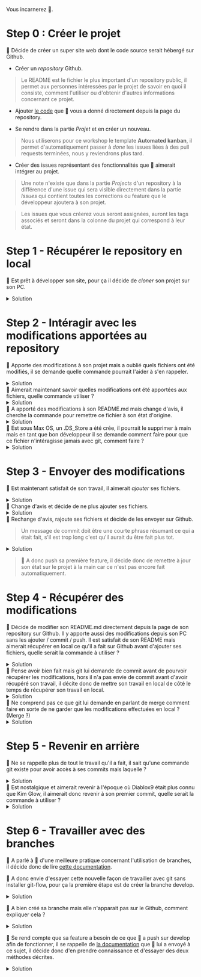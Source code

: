 Vous incarnerez 🐒.


Step 0 : Créer le projet
===
🐒 Décide de créer un super site web dont le code source serait hébergé sur Github.

- Créer un *repository* Github.
> Le README est le fichier le plus important d'un repository public, il permet aux personnes intéressées par le projet de savoir en quoi il consiste, comment l'utiliser ou d'obtenir d'autres informations concernant ce projet. 

- Ajouter [le code](https://github.com/RaphaelDk/Workshop_Git-GithubProject/blob/main/index.html) que 🐎 vous a donné directement depuis la page du repository.
 
- Se rendre dans la partie *Projet* et en créer un nouveau.
> Nous utiliserons pour ce workshop le template **Automated kanban**, il permet d'automatiquement passer à *done* les issues liées à des pull requests terminées, nous y reviendrons plus tard.

- Créer des issues représentant des fonctionnalités que 🐒 aimerait intégrer au projet.
> Une note n'existe que dans la partie *Projects* d'un repository à la différence d'une issue qui sera visible directement dans la partie *Issues* qui contient toutes les corrections ou feature que le développeur ajoutera à son projet.

> Les issues que vous créerez vous seront assignées, auront les tags associés et seront dans la colonne du projet qui correspond à leur état.


Step 1 - Récupérer le repository en local
===
🐒 Est prêt à développer son site, pour ça il décide de *cloner* son projet sur son PC.
<details>
 <summary>Solution</summary>

```console
rafale@workshop:~$ git clone <SSH KEY>
```
</details>


Step 2 - Intéragir avec les modifications apportées au repository
===
🐒 Apporte des modifications à son projet mais a oublié quels fichiers ont été modifiés, il se demande quelle commande pourrait l'aider à s'en rappeler.
<details>
 <summary>Solution</summary>

```console
rafale@workshop:~$ git diff <FILE PATH || SOURCE BRANCH>
```
</details>
🐒 Aimerait maintenant savoir quelles modifications ont été apportées aux fichiers, quelle commande utiliser ?
<details>
 <summary>Solution</summary>

```console
rafale@workshop:~$ git diff <FILE PATH || SOURCE BRANCH>
```
</details>
🐒 A apporté des modifications à son README.md mais change d'avis, il cherche la commande pour remettre ce fichier à son état d'origine.
<details>
 <summary>Solution</summary>

```console
rafale@workshop:~$ git checkout <FILE PATH>
```
</details>
🐒 Est sous Max OS, un .DS_Store a été crée, il pourrait le supprimer à main mais en tant que bon développeur il se demande comment faire pour que ce fichier n'intéragisse jamais avec git, comment faire ?
<details>
 <summary>Solution</summary>

```console
rafale@workshop:~$ cat .gitignore
```
    /node_modules   #Indique que le dossier node_modules ne sera pas pris en compte par git

    *.log   #Indique que tous les fichiers ayant pour extension .log ne seont pas pris en compte par git
    
    .DS_Store   #Indique que le fichier DS_Store ne sera pas pris en compte par git
</details>


Step 3 - Envoyer des modifications
===
🐒 Est maintenant satisfait de son travail, il aimerait *ajouter* ses fichiers.
<details>
 <summary>Solution</summary>

```console
rafale@workshop:~$ git add <FILE PATH>
rafale@workshop:~$ git add -A
```
</details>
🐒 Change d'avis et décide de ne plus ajouter ses fichiers.
<details>
 <summary>Solution</summary>

```console
rafale@workshop:~$ git reset <FILE PATH>
rafale@workshop:~$ git reset
```
</details>
🐒 Rechange d'avis, rajoute ses fichiers et décide de les envoyer sur Github.

> Un message de commit doit être une courte phrase résumant ce qui a était fait, s'il est trop long c'est qu'il aurait du être fait plus tot.
<details>
 <summary>Solution</summary>

```console
rafale@workshop:~$ git commit -m <COMMIT MESSAGE>
rafale@workshop:~$ git push <BRANCH NAME>
```
</details>

>🐒 A donc push sa première feature, il décide donc de remettre à jour son état sur le projet à la main car ce n'est pas encore fait automatiquement.


Step 4 - Récupérer des modifications
===
🐒 Décide de modifier son README.md directement depuis la page de son repository sur Github.
Il y apporte aussi des modifications depuis son PC sans les ajouter / commit / push.
Il est satisfait de son README mais aimerait récupérer en local ce qu'il a fait sur Github avant d'ajouter ses fichiers, quelle serait la commande à utiliser ?
<details>
 <summary>Solution</summary>

```console
rafale@workshop:~$ git pull <BRANCH NAME>
```
</details>
🐒 Pense avoir bien fait mais git lui demande de commit avant de pourvoir récupérer les modifications, hors il n'a pas envie de commit avant d'avoir récupéré son travail, il décite donc de mettre son travail en local de côté le temps de récupérer son travail en local.
<details>
 <summary>Solution</summary>

```console
rafale@workshop:~$ git stash
rafale@workshop:~$ git pull <BRANCH NAME>
rafale@workshop:~$ git stash pop
```
</details>
🐒 Ne comprend pas ce que git lui demande en parlant de merge comment faire en sorte de ne garder que les modifications effectuées en local ? (Merge ?)
<details>
 <summary>Solution</summary>

    Accept Current Change | Accept Incoming Change | Accept Both Changes | Compare Changes
    # Sélectionner Incoming Change
</details>


Step 5 - Revenir en arrière
===
🐒 Ne se rappelle plus de tout le travail qu'il a fait, il sait qu'une commande git existe pour avoir accès à ses commits mais laquelle ?
<details>
 <summary>Solution</summary>

```console
rafale@workshop:~$ git log
```
</details>
🐒 Est nostalgique et aimerait revenir à l'époque où Diablox9 était plus connu que Kim Glow, il aimerait donc revenir à son premier commit, quelle serait la commande à utiliser ?
<details>
 <summary>Solution</summary>

```console
rafale@workshop:~$ git checkout <COMMIT ID>
rafale@workshop:~$ git switch - #Pour revenir à la dernière version
```
</details>


Step 6 - Travailler avec des branches
===
🐎 A parlé à 🐒 d'une meilleure pratique concernant l'utilisation de branches, il décide donc de lire [cette documentation](https://danielkummer.github.io/git-flow-cheatsheet/index.fr_FR.html).

🐒 A donc envie d'essayer cette nouvelle façon de travailler avec git sans installer git-flow, pour ça la première étape est de créer la branche develop.
<details>
 <summary>Solution</summary>

```console
rafale@workshop:~$ git branch -b develop && git checkout develop
rafale@workshop:~$ git checkout -b develop # Manière plus simple de le faire
```
</details>

🐒 A bien créé sa branche mais elle n'apparait pas sur le Github, comment expliquer cela ?
<details>
 <summary>Solution</summary>
 🐒 N'a créé sa branche qu'en local, elle n'apparaitra pas sur le serveur avant qu'elle n'ait été push.
 
 Il se peut que 🐎 qui ait déja cloné le repository n'ait pas accès à cette branche même après un push de 🐒, il devra pour la voir exécuter la commande :

```console
rafale@workshop:~$ git fetch
```
</details>

🐒 Se rend compte que sa feature a besoin de ce que 🐎 a push sur develop afin de fonctionner, il se rappelle de [la documentation](https://www.atlassian.com/fr/git/tutorials/merging-vs-rebasing) que 🐎 lui a envoyé à ce sujet, il décide donc d'en prendre connaissance et d'essayer des deux méthodes décrites.
<details>
 <summary>Solution</summary>

```console
rafale@workshop:~$ man git-merge
rafale@workshop:~$ man git-rebase
```
</details>
